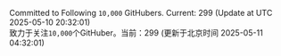 Committed to Following `10,000` GitHubers. Current: <!-- FOLLOWING_COUNT -->299<!-- FOLLOWING_COUNT --> (Update at UTC <!-- LAST_UPDATED -->2025-05-10 20:32:01<!-- LAST_UPDATED -->)<br>
致力于关注`10,000`个GitHuber。当前：<!-- FOLLOWING_COUNT -->299<!-- FOLLOWING_COUNT --> (更新于北京时间 <!-- LAST_UPDATED_CST -->2025-05-11 04:32:01<!-- LAST_UPDATED_CST -->)
